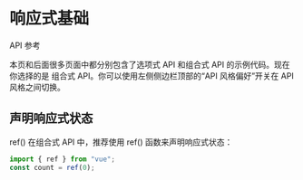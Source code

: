 # 响应式基础

API 参考

本页和后面很多页面中都分别包含了选项式 API 和组合式 API 的示例代码。现在你选择的是 组合式 API。你可以使用左侧侧边栏顶部的“API 风格偏好”开关在 API 风格之间切换。

## 声明响应式状态

ref()​
在组合式 API 中，推荐使用 ref() 函数来声明响应式状态：

```js
import { ref } from "vue";
const count = ref(0);
```
